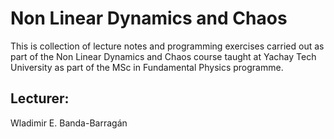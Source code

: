 # Non Linear Dynamics and Chaos

This is collection of lecture notes and programming exercises carried out as part of the Non Linear Dynamics and Chaos course taught at Yachay Tech University as part of the MSc in Fundamental Physics programme.


## Lecturer:
Wladimir E. Banda-Barragán
